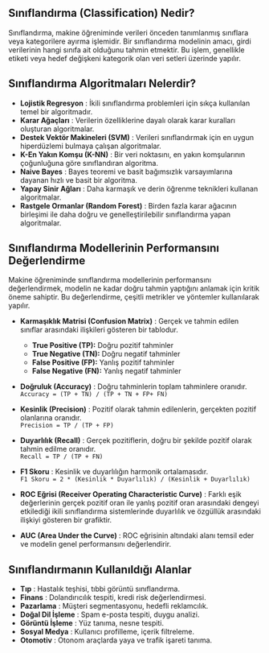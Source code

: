 ## Sınıflandırma (Classification) Nedir?
Sınıflandırma, makine öğreniminde verileri önceden tanımlanmış sınıflara veya kategorilere ayırma işlemidir. Bir sınıflandırma modelinin amacı, girdi verilerinin hangi sınıfa ait olduğunu tahmin etmektir. Bu işlem, genellikle etiketi veya hedef değişkeni kategorik olan veri setleri üzerinde yapılır.

## Sınıflandırma Algoritmaları Nelerdir?
* <b>Lojistik Regresyon</b> : İkili sınıflandırma problemleri için sıkça kullanılan temel bir algoritmadır.
* <b>Karar Ağaçları</b> : Verilerin özelliklerine dayalı olarak karar kuralları oluşturan algoritmalar.
* <b>Destek Vektör Makineleri (SVM)</b> : Verileri sınıflandırmak için en uygun hiperdüzlemi bulmaya çalışan algoritmalar.
* <b>K-En Yakın Komşu (K-NN)</b> : Bir veri noktasını, en yakın komşularının çoğunluğuna göre sınıflandıran algoritma.
* <b>Naive Bayes</b> : Bayes teoremi ve basit bağımsızlık varsayımlarına dayanan hızlı ve basit bir algoritma.
* <b>Yapay Sinir Ağları</b> : Daha karmaşık ve derin öğrenme teknikleri kullanan algoritmalar.
* <b>Rastgele Ormanlar (Random Forest)</b> : Birden fazla karar ağacının birleşimi ile daha doğru ve genelleştirilebilir sınıflandırma yapan algoritmalar.

## Sınıflandırma Modellerinin Performansını Değerlendirme

Makine öğreniminde sınıflandırma modellerinin performansını değerlendirmek, modelin ne kadar doğru tahmin yaptığını anlamak için kritik öneme sahiptir. Bu değerlendirme, çeşitli metrikler ve yöntemler kullanılarak yapılır.

* **Karmaşıklık Matrisi (Confusion Matrix)** :  Gerçek ve tahmin edilen sınıflar arasındaki ilişkileri gösteren bir tablodur.
  - **True Positive (TP):** Doğru pozitif tahminler
  - **True Negative (TN):** Doğru negatif tahminler
  - **False Positive (FP):** Yanlış pozitif tahminler
  - **False Negative (FN):** Yanlış negatif tahminler

* **Doğruluk (Accuracy)** : Doğru tahminlerin toplam tahminlere oranıdır. <br>
`Accuracy = (TP + TN) / (TP + TN + FP+ FN) `

* **Kesinlik (Precision)** : Pozitif olarak tahmin edilenlerin, gerçekten pozitif olanlarına oranıdır. <br>
`Precision = TP / (TP + FP)`

* **Duyarlılık (Recall)** : Gerçek pozitiflerin, doğru bir şekilde pozitif olarak tahmin edilme oranıdır. <br>
`Recall = TP / (TP + FN)`

* **F1 Skoru** : Kesinlik ve duyarlılığın harmonik ortalamasıdır. <br>
 `F1 Skoru = 2 * (Kesinlik * Duyarlılık) / (Kesinlik + Duyarlılık)`

* **ROC Eğrisi (Receiver Operating Characteristic Curve)** : Farklı eşik değerlerinin gerçek pozitif oran ile yanlış pozitif oran arasındaki dengeyi etkilediği ikili sınıflandırma sistemlerinde duyarlılık ve özgüllük arasındaki ilişkiyi gösteren bir grafiktir. <br>

* **AUC (Area Under the Curve)** : ROC eğrisinin altındaki alanı temsil eder ve modelin genel performansını değerlendirir.

## Sınıflandırmanın Kullanıldığı Alanlar
* <b>Tıp</b> : Hastalık teşhisi, tıbbi görüntü sınıflandırma.
* <b>Finans</b> : Dolandırıcılık tespiti, kredi risk değerlendirmesi.
* <b>Pazarlama</b> : Müşteri segmentasyonu, hedefli reklamcılık.
* <b>Doğal Dil İşleme</b> : Spam e-posta tespiti, duygu analizi.
* <b>Görüntü İşleme</b> : Yüz tanıma, nesne tespiti.
* <b>Sosyal Medya</b> : Kullanıcı profilleme, içerik filtreleme.
* <b>Otomotiv</b> : Otonom araçlarda yaya ve trafik işareti tanıma.
